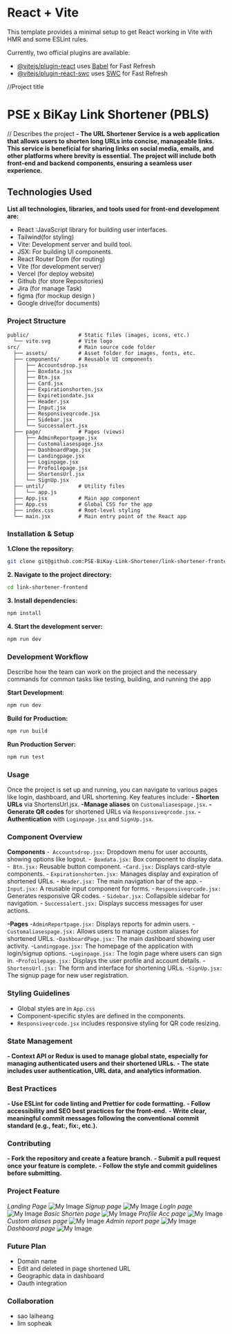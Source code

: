 # React + Vite

This template provides a minimal setup to get React working in Vite with HMR and some ESLint rules.

Currently, two official plugins are available:

- [@vitejs/plugin-react](https://github.com/vitejs/vite-plugin-react/blob/main/packages/plugin-react/README.md) uses [Babel](https://babeljs.io/) for Fast Refresh
- [@vitejs/plugin-react-swc](https://github.com/vitejs/vite-plugin-react-swc) uses [SWC](https://swc.rs/) for Fast Refresh



//Project title 
# PSE x BiKay Link Shortener (PBLS)
// Describes the project
**- The URL Shortener Service is a web application that allows users to shorten long URLs into concise, manageable links. This service is beneficial for sharing links on social media, emails, and other platforms where brevity is essential. The project will include both front-end and backend components, ensuring a seamless user experience.**

## Technologies Used
**List all technologies, libraries, and tools used for front-end development are:**
- React :JavaScript library for building user interfaces.
- Tailwind(for styling)
- Vite: Development server and build tool.
- JSX: For building UI components.
- React Router Dom (for routing)
- Vite (for development server)
- Vercel (for deploy website)
- Github (for store Repositories)
- Jira (for manage Task)
- figma (for mockup design )
- Google drive(for documents)

### Project Structure
```src/
public/                # Static files (images, icons, etc.)
  └── vite.svg         # Vite logo
src/                   # Main source code folder
  ├── assets/          # Asset folder for images, fonts, etc.
  ├── components/      # Reusable UI components
  │   ├── Accountsdrop.jsx
  │   ├── Boxdata.jsx
  │   ├── Btn.jsx
  │   ├── Card.jsx
  │   ├── Expirationshorten.jsx
  │   ├── Expiretiondate.jsx
  │   ├── Header.jsx
  │   ├── Input.jsx
  │   ├── Responsiveqrcode.jsx
  │   ├── Sidebar.jsx
  │   └── Successalert.jsx
  ├── page/            # Pages (views)
  │   ├── AdminReportpage.jsx
  │   ├── Customaliasespage.jsx
  │   ├── DashboardPage.jsx
  │   ├── Landingpage.jsx
  │   ├── Loginpage.jsx
  │   ├── Profoilepage.jsx
  │   ├── ShortensUrl.jsx
  │   └── SignUp.jsx
  ├── until/           # Utility files
  │   └── app.js
  ├── App.jsx          # Main app component
  ├── App.css          # Global CSS for the app
  ├── index.css        # Root-level styling
  └── main.jsx         # Main entry point of the React app

```

### Installation & Setup
**1.Clone the repository:**
```bash
git clone git@github.com:PSE-BiKay-Link-Shortener/link-shortener-frontend.git
```
**2. Navigate to the project directory:**
```bash   
cd link-shortener-frontend
```
**3. Install dependencies:**
```bash   
npm install
```
**4. Start the development server:**
```bash   
npm run dev
```
### Development Workflow
Describe how the team can work on the project and the necessary commands for common tasks like testing, building, and running the app

**Start Development**:
  ```bash
  npm run dev
  ```
**Build for Production:**
```bash
npm run build
```
**Run Production Server:**
```bash
npm run test
```

### Usage
Once the project is set up and running, you can navigate to various pages like login, dashboard, and URL shortening. Key features include:
**- Shorten URLs** via ShortensUrl.jsx.
**-Manage aliases** on `Customaliasespage.jsx`.
**-Generate QR codes** for shortened URLs via `Responsiveqrcode.jsx`.
**-Authentication** with `Loginpage.jsx` and `SignUp.jsx`. 

### Component Overview
**Components**
    -` Accountsdrop.jsx:` Dropdown menu for user accounts, showing options like logout.
    -` Boxdata.jsx:` Box component to display data.
    -` Btn.jsx:` Reusable button component.
    -`Card.jsx:` Displays card-style components.
    - `Expirationshorten.jsx:` Manages display and expiration of shortened URLs.
    - `Header.jsx:` The main navigation bar of the app.
    - `Input.jsx:` A reusable input component for forms.
    - `Responsiveqrcode.jsx:` Generates responsive QR codes.
    - `Sidebar.jsx:` Collapsible sidebar for navigation.
    - `Successalert.jsx:` Displays success messages for user actions.

**-Pages**
-`AdminReportpage.jsx:` Displays reports for admin users.
-`Customaliasespage.jsx:` Allows users to manage custom aliases for shortened URLs.
-`DashboardPage.jsx:` The main dashboard showing user activity.
-`Landingpage.jsx:` The homepage of the application with login/signup options.
-`Loginpage.jsx:` The login page where users can sign in.
-`Profoilepage.jsx:` Displays the user profile and account details.
-`ShortensUrl.jsx:` The form and interface for shortening URLs.
-`SignUp.jsx:` The signup page for new user registration.

### Styling Guidelines
- Global styles are in `App.css`
- Component-specific styles are defined in the components.
- `Responsiveqrcode.jsx` includes responsive styling for QR code resizing.

### State Management
**- Context API or Redux is used to manage global state, especially for managing authenticated users and their shortened URLs.**
**- The state includes user authentication, URL data, and analytics information.**

### Best Practices
**- Use ESLint for code linting and Prettier for code formatting.**
**- Follow accessibility and SEO best practices for the front-end.**
**- Write clear, meaningful commit messages following the conventional commit standard (e.g., feat:, fix:, etc.).**

### Contributing
**- Fork the repository and create a feature branch.**
**- Submit a pull request once your feature is complete.**
**- Follow the style and commit guidelines before submitting.**
### Project Feature
*Landing Page*
![My Image](public/Screenshot%20from%202024-09-23%2011-02-13.png)
*Signup page*
![My Image](public/image.png)
*LogIn page*
![My Image](public/image%20copy.png)
*Basic Shorten page*
![My Image](public/image%20copy%202.png)
*Profile Acc page*
![My Image](public/image%20copy%203.png)
*Custom aliases page*
![My Image](public/image%20copy%204.png)
*Admin report page*
![My Image](public/image%20copy%205.png)
*Dashboard page*
![My Image](public/image%20copy%206.png)

### Future Plan
- Domain name
- Edit and deleted in page shortened  URL
- Geographic data in dashboard
- Oauth integration

### Collaboration
+ sao laiheang
+ lim sopheak
